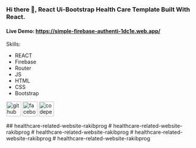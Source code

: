 ### Hi there 👋, React Ui-Bootstrap Health Care Template Built With React.
#### Live Demo: https://simple-firebase-authenti-1dc1e.web.app/

Skills: 
* REACT 
* Firebase 
* Router
* JS
* HTML 
* CSS
* Bootstrap



[<img src='https://cdn.jsdelivr.net/npm/simple-icons@3.0.1/icons/github.svg' alt='github' height='40'>](https://github.com/https://github.com/rakibprog)  [<img src='https://cdn.jsdelivr.net/npm/simple-icons@3.0.1/icons/facebook.svg' alt='facebook' height='40'>](https://www.facebook.com/https://www.facebook.com/rockyprogrammer/)  [<img src='https://cdn.jsdelivr.net/npm/simple-icons@3.0.1/icons/codepen.svg' alt='codepen' height='40'>](https://codepen.io/#)  

##   h e a l t h c a r e - r e l a t e d - w e b s i t e - r a k i b p r o g  
 #   h e a l t h c a r e - r e l a t e d - w e b s i t e - r a k i b p r o g  
 #   h e a l t h c a r e - r e l a t e d - w e b s i t e - r a k i b p r o g  
 #   h e a l t h c a r e - r e l a t e d - w e b s i t e - r a k i b p r o g  
 #   h e a l t h c a r e - r e l a t e d - w e b s i t e - r a k i b p r o g  
 
